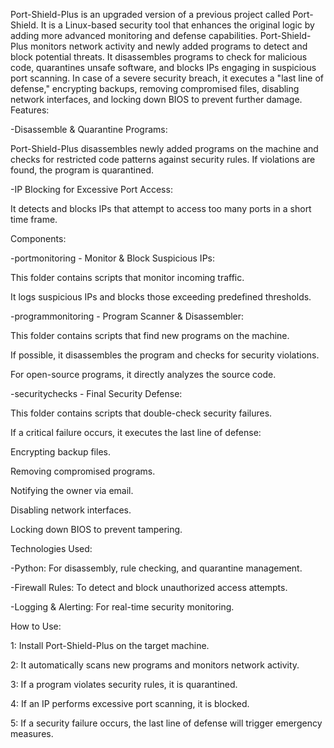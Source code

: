 Port-Shield-Plus is an upgraded version of a previous project called Port-Shield. It is a Linux-based security tool that enhances the original logic by adding more advanced monitoring and defense capabilities. 
Port-Shield-Plus monitors network activity and newly added programs to detect and block potential threats. It disassembles programs to check for malicious code, quarantines unsafe software, and blocks IPs engaging in suspicious port scanning. 
In case of a severe security breach, it executes a "last line of defense," encrypting backups, removing compromised files, disabling network interfaces, and locking down BIOS to prevent further damage.
Features:



-Disassemble & Quarantine Programs: 



Port-Shield-Plus disassembles newly added programs on the machine and checks for restricted code patterns against security rules. If violations are found, the program is quarantined.



-IP Blocking for Excessive Port Access: 



It detects and blocks IPs that attempt to access too many ports in a short time frame.







Components:



-portmonitoring - Monitor & Block Suspicious IPs:

This folder contains scripts that monitor incoming traffic.

It logs suspicious IPs and blocks those exceeding predefined thresholds.



-programmonitoring - Program Scanner & Disassembler:

This folder contains scripts that find new programs on the machine.

If possible, it disassembles the program and checks for security violations.

For open-source programs, it directly analyzes the source code.



-securitychecks - Final Security Defense:

This folder contains scripts that double-check security failures.

If a critical failure occurs, it executes the last line of defense:

Encrypting backup files.

Removing compromised programs.

Notifying the owner via email.

Disabling network interfaces.

Locking down BIOS to prevent tampering.







Technologies Used:

-Python: For disassembly, rule checking, and quarantine management.

-Firewall Rules: To detect and block unauthorized access attempts.

-Logging & Alerting: For real-time security monitoring.







How to Use:

1: Install Port-Shield-Plus on the target machine.

2: It automatically scans new programs and monitors network activity.

3: If a program violates security rules, it is quarantined.

4: If an IP performs excessive port scanning, it is blocked.

5: If a security failure occurs, the last line of defense will trigger emergency measures.

